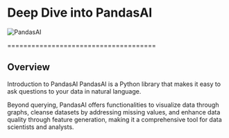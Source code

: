# Deep Dive into PandasAI

![PandasAI](/Users/ahmedmostafa/Downloads/Tasks_infotraff-1/NLP/Figures/corr.png)

=====================================

## Overview

Introduction to PandasAI
PandasAI is a Python library that makes it easy to ask questions to your data in natural language.
​

Beyond querying, PandasAI offers functionalities to visualize data through graphs, cleanse datasets by addressing missing values, and enhance data quality through feature generation, making it a comprehensive tool for data scientists and analysts.

